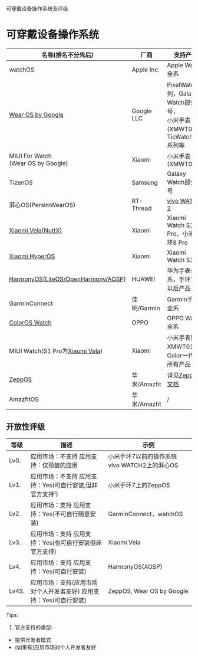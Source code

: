 <link-summary>可穿戴设备操作系统及评级</link-summary>
# 可穿戴设备操作系统

| 名称(排名不分先后)                                               | 厂商         | 支持产品                                                                                    | 开放性                                           |
|----------------------------------------------------------|------------|-----------------------------------------------------------------------------------------|-----------------------------------------------|
| watchOS                                                  | Apple Inc. | Apple Watch全系                                                                           | Lv2.                                          |
| [Wear OS by Google](WearOSbyGoogle.md)                   | Google LLC | PixelWatch系列，Galaxy Watch部分型号，<br />小米手表(XMWT01)，TicWatch Pro系列等                        | Lv4.                                          |
| MIUI For Watch<br />(Wear OS by Google)                  | Xiaomi     | 小米手表(XMWT01)                                                                            | Lv4.                                          |
| TizenOS                                                  | Samsung    | Galaxy Watch部分型号                                                                        | Unknown                                       |
| 湃心OS(PersimWearOS)                                       | RT-Thread  | [vivo WATCH 2](vivo-WATCH-2.topic)                                                      | Lv1/Lv0(vivo WATCH2)                          |
| [Xiaomi Vela(NuttX)](XiaomiVela.md)                      | Xiaomi     | Xiaomi Watch S1 Pro，小米手环8 Pro                                                           | Lv3.                                          |
| [Xiaomi HyperOS](Xiaomi-Hyper-OS.topic)                  | Xiaomi     | Xiaomi Watch S3                                                                         | Lv3.                                          |
| [HarmonyOS(LiteOS/OpenHarmony/AOSP)](HarmonyOS_Watch.md) | HUAWEI     | 华为手表全系，手环7及以后产品                                                                         | Lv2.(LiteOS/OpenHarmony)<br />Lv4.(With AOSP) |
| GarminConnect                                            | 佳明/Garmin  | Garmin手表全系                                                                              | Lv2.(Unstable)                                |
| [ColorOS Watch](ColorOSWatch.md)                         | OPPO       | OPPO Watch全系                                                                            | Lv4.                                          |
| MIUI Watch(S1 Pro为[Xiaomi Vela](XiaomiVela.md))          | Xiaomi     | 小米手表除XMWT01，Color一代外所有产品                                                                | Lv4.(vela)                                    |
| [ZeppOS](ZeppOS.md)                                      | 华米/Amazfit | 详见[ZeppOS文档](https://docs.zepp.com/zh-cn/docs/reference/related-resources/device-list/) | Lv4S.                                         |
| AmazfitOS                                                | 华米/Amazfit | /                                                                                       | Unknown                                       |

## 开放性评级

| 等级    | 描述                                    | 示例                             |
|-------|---------------------------------------|--------------------------------|
| Lv0.  | 应用市场：不支持 应用支持：仅预装的应用                  | 小米手环7以前的操作系统 vivo WATCH2上的湃心OS |
| Lv1.  | 应用市场：不支持 应用支持：Yes(可自行安装,但非官方支持¹)      | 小米手环7上的ZeppOS                  |
| Lv2.  | 应用市场：支持 应用支持：Yes(不可自行随意安装)            | GarminConnect，watchOS          |
| Lv3.  | 应用市场：支持 应用支持：Yes(也可自行安装但非官方支持)        | Xiaomi Vela                    |
| Lv4.  | 应用市场：支持 应用支持：Yes(可自行安装)               | HarmonyOS(AOSP)                |
| Lv4S. | 应用市场：支持(应用市场对个人开发者友好) 应用支持：Yes(可自行安装) | ZeppOS, Wear OS by Google      |

Tips:

1. 官方支持的类型:

- 提供开发者模式
- (如果有)应用市场对个人开发者友好